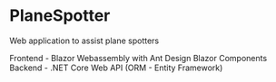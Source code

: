 # PlaneSpotter
Web application to assist plane spotters

Frontend -  Blazor Webassembly with Ant Design Blazor Components
Backend  - .NET Core Web API (ORM - Entity Framework)
